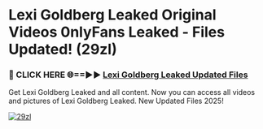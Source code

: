 # Lexi Goldberg Leaked Original Videos 0nlyFans Leaked - Files Updated! (29zl)

<h3>🔴 CLICK HERE 🌐==►► <a href="https://tinyurl.com/2wckxsce" rel="nofollow">Lexi Goldberg Leaked Updated Files</a></h3>

Get Lexi Goldberg Leaked and all content. Now you can access all videos and pictures of Lexi Goldberg Leaked. New Updated Files 2025!

[![29zl](https://i.imgur.com/AFduVYN.gif)](https://tinyurl.com/2wckxsce)
